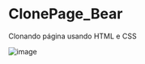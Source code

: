 # ClonePage_Bear

Clonando página usando HTML e CSS

![image](https://github.com/Schvuchov/ClonePage_Bear/assets/86387013/53658720-9daa-41df-946d-ad4b71e434a7)
